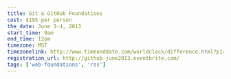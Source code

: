 ```yaml
---
title: Git & GitHub Foundations
cost: $195 per person
the_date: June 3-4, 2013
start_time: 9am
end_time: 12pm
timezone: MST
timezonelink: http://www.timeanddate.com/worldclock/difference.html?p1=75
registration_url: http://github-june2013.eventbrite.com/
tags: ['web-foundations', 'rss']
---
```

